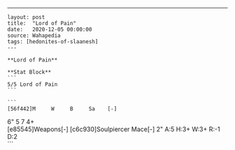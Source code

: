 ---
    layout: post
    title:  "Lord of Pain"
    date:   2020-12-05 00:00:00
    source: Wahapedia
    tags: [hedonites-of-slaanesh]
    ---
    
    **Lord of Pain**
    
    **Stat Block**
    ```
    5/5 Lord of Pain
    ```
    
    ```
    [56f442]M     W     B     Sa    [-]
6"    5     7     4+    
[e85545]Weapons[-]
[c6c930]Soulpiercer Mace[-]
2"     A:5    H:3+   W:3+   R:-1   D:2   
    ```
    
    
    